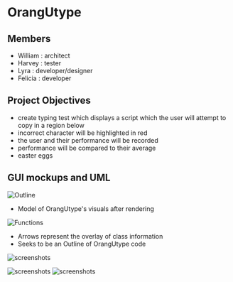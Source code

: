 # OrangUtype

## Members
* William : architect
* Harvey : tester
* Lyra : developer/designer
* Felicia : developer
  
## Project Objectives 
* create typing test which displays a script which the user will attempt to copy in a region below
* incorrect character will be highlighted in red
* the user and their performance will be recorded
* performance will be compared to their average
* easter eggs

## GUI mockups and UML  
![Outline](https://github.com/william-Silver-droid/Orangutype/blob/main/images/ModelOrangUtype.jpg)
* Model of OrangUtype's visuals after rendering
  
![Functions](https://github.com/william-Silver-droid/Orangutype/blob/main/images/g.png)
* Arrows represent the overlay of class information
* Seeks to be an Outline of OrangUtype code

![screenshots](https://github.com/william-Silver-droid/Orangutype/blob/main/images/r.png)

![screenshots](https://github.com/william-Silver-droid/Orangutype/blob/main/images/s.png)
![screenshots](https://github.com/william-Silver-droid/Orangutype/blob/main/images/f.png)
